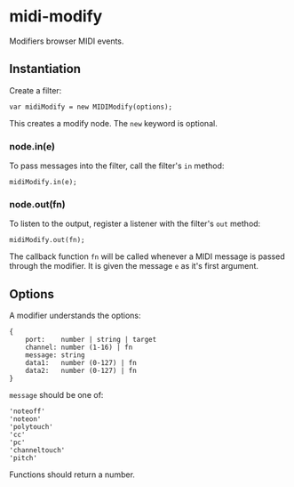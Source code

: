 # midi-modify

Modifiers browser MIDI events.


## Instantiation

Create a filter:

    var midiModify = new MIDIModify(options);

This creates a modify node.
The <code>new</code> keyword is optional.


### node.in(e)

To pass messages into the filter, call the filter's <code>in</code> method:

    midiModify.in(e);


### node.out(fn)

To listen to the output, register a listener with the filter's <code>out</code> method:

    midiModify.out(fn);

The callback function <code>fn</code> will be called whenever a MIDI message is passed
through the modifier. It is given the message <code>e</code> as it's first argument.


## Options

A modifier understands the options:

    {
        port:    number | string | target
        channel: number (1-16) | fn
        message: string
        data1:   number (0-127) | fn
        data2:   number (0-127) | fn
    }

<code>message</code> should be one of:

	'noteoff'
	'noteon'
	'polytouch'
	'cc'
	'pc'
	'channeltouch'
	'pitch'

Functions should return a number.